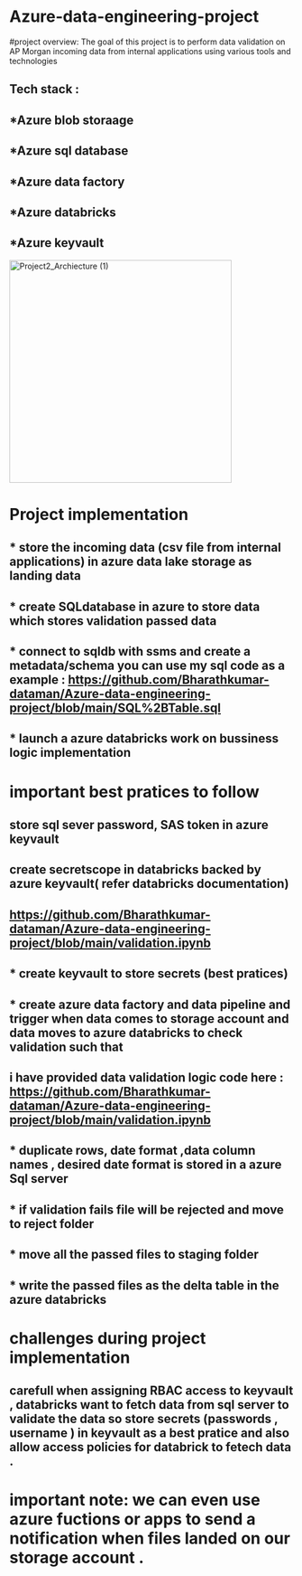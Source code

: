 # Azure-data-engineering-project
   #project overview: The goal of this project is to perform data validation on AP Morgan incoming  data from internal applications using various tools and technologies 
## Tech stack :
 ##  *Azure blob storaage 
 ##  *Azure sql database
 ##  *Azure data factory
 ##  *Azure databricks
 ##  *Azure keyvault 
               

  <img width="394" alt="Project2_Archiecture (1)" src="https://github.com/user-attachments/assets/0b1e3c36-98cb-4bbf-be28-b01749643fd8">
  
# Project implementation   
  ## * store the incoming data (csv file from internal applications) in azure data lake storage as landing data 
  ## * create SQLdatabase in azure to store data which stores validation passed data 
  ## * connect to sqldb with ssms and create a metadata/schema you can use my sql code as a example : https://github.com/Bharathkumar-dataman/Azure-data-engineering-project/blob/main/SQL%2BTable.sql
  
   ## * launch a azure databricks work on bussiness logic implementation 

# important best pratices to follow 
   ## store sql sever password, SAS token  in azure keyvault 
   ## create secretscope in databricks backed by azure keyvault( refer databricks documentation)
  
  ## https://github.com/Bharathkumar-dataman/Azure-data-engineering-project/blob/main/validation.ipynb
  
  ##    * create keyvault to store secrets (best pratices)
  ##    * create azure data factory and data pipeline and trigger when data comes to storage account and data moves to azure databricks to check validation such that 

  ## i have provided data validation logic code here : https://github.com/Bharathkumar-dataman/Azure-data-engineering-project/blob/main/validation.ipynb
  
  ##   * duplicate rows, date format ,data column names , desired date format is stored in a azure Sql server 
  ##   * if validation fails file will be rejected and move to reject folder 
  ##   * move all the passed files to staging folder 
  ##   * write the passed files as the delta table in the azure databricks 

  # challenges during project implementation 
   ##  carefull when assigning RBAC access to keyvault , databricks want to fetch data from sql server to validate the data so store secrets (passwords , username ) in  keyvault as a best pratice and also allow access policies for databrick to fetech data .
   
# important note: we can even use azure fuctions or apps to send a notification  when files landed on our storage  account .



   
